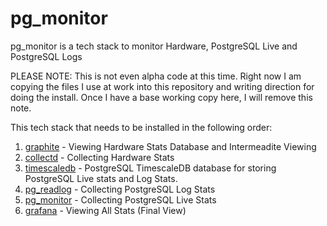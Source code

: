 # pg_monitor
pg_monitor is a tech stack to monitor Hardware, PostgreSQL Live and PostgreSQL Logs

PLEASE NOTE: This is not even alpha code at this time. Right now I am copying the files I use at work into this repository and writing direction for doing the install. Once I have a base working copy here, I will remove this note.

This tech stack that needs to be installed in the following order:
1. [graphite](https://github.com/LloydAlbin/pg_monitor/tree/master/graphite) - Viewing Hardware Stats Database and Intermeadite Viewing
1. [collectd](https://github.com/LloydAlbin/pg_monitor/tree/master/collectd) - Collecting Hardware Stats
1. [timescaledb](https://github.com/LloydAlbin/pg_monitor/tree/master/timescaledb) - PostgreSQL TimescaleDB database for storing PostgreSQL Live stats and Log Stats.
1. [pg_readlog](https://github.com/LloydAlbin/pg_monitor/tree/master/pg_readlog) - Collecting PostgreSQL Log Stats
1. [pg_monitor](https://github.com/LloydAlbin/pg_monitor/tree/master/pg_monitor) - Collecting PostgreSQL Live Stats
1. [grafana](https://github.com/LloydAlbin/pg_monitor/tree/master/grafana) - Viewing All Stats (Final View)
